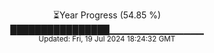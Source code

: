 <p align="center">
⏳Year Progress (54.85 %) <br>
████████████████▁▁▁▁▁▁▁▁▁▁▁▁▁▁ <br>
<sub>Updated: Fri, 19 Jul 2024 18:24:32 GMT</sub>
</p>

